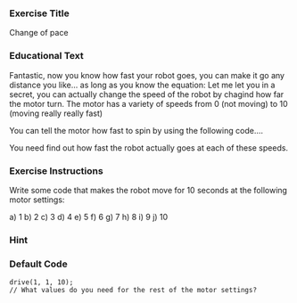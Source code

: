 ### Exercise Title
Change of pace

### Educational Text
Fantastic, now you know how fast your robot goes, you can make it go any distance you like... as long as you know the equation:
Let me let you in a secret, you can actually change the speed of the robot by chagind how far the motor turn. The motor has a variety of speeds from 0 (not moving) to 10 (moving really really fast)

You can tell the motor how fast to spin by using the following code....

You need find out how fast the robot actually goes at each of these speeds.

### Exercise Instructions
Write some code that makes the robot move for 10 seconds at the following motor settings:

a) 1
b) 2
c) 3
d) 4
e) 5
f) 6
g) 7
h) 8
i) 9
j) 10

### Hint

### Default Code
    drive(1, 1, 10);
    // What values do you need for the rest of the motor settings?
